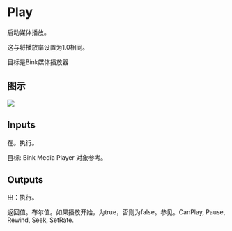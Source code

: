 # Play

启动媒体播放。

这与将播放率设置为1.0相同。

目标是Bink媒体播放器

## 图示

![]($-20221218-19595326.png)

## Inputs

在。执行。

目标: Bink Media Player 对象参考。  

## Outputs

出：执行。

返回值。布尔值。如果播放开始，为true，否则为false。参见。CanPlay, Pause, Rewind, Seek, SetRate.
